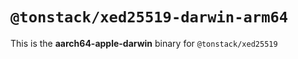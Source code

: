 # `@tonstack/xed25519-darwin-arm64`

This is the **aarch64-apple-darwin** binary for `@tonstack/xed25519`
